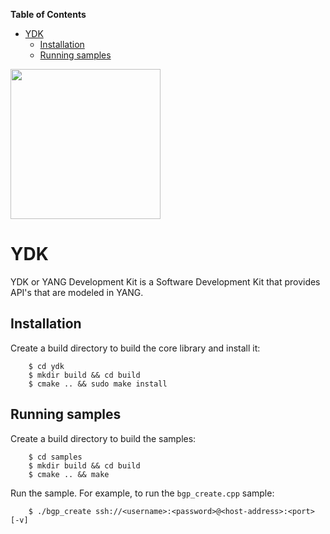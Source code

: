 <!-- START doctoc generated TOC please keep comment here to allow auto update -->
<!-- DON'T EDIT THIS SECTION, INSTEAD RE-RUN doctoc TO UPDATE -->
**Table of Contents**

- [YDK](#ydk)
  - [Installation](#installation)
  - [Running samples](#running-samples)

<!-- END doctoc generated TOC please keep comment here to allow auto update -->

<a href="https://github.com/CiscoDevNet/ydk-gen"><img src="https://cloud.githubusercontent.com/assets/17089095/14834057/2e1fe270-0bb7-11e6-9e94-73dd7d71e87d.png" height="240" width="240" ></a>

# YDK

YDK or YANG Development Kit is a Software Development Kit that provides API's that are modeled in YANG.

## Installation

Create a build directory to build the core library and install it:
```
    $ cd ydk
    $ mkdir build && cd build
    $ cmake .. && sudo make install
```

## Running samples

Create a build directory to build the samples:
```
    $ cd samples
    $ mkdir build && cd build
    $ cmake .. && make
```
Run the sample. For example, to run the `bgp_create.cpp` sample:
```
    $ ./bgp_create ssh://<username>:<password>@<host-address>:<port> [-v]
```
